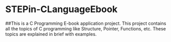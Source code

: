 # STEPin-CLanguageEbook
##This is a C Programming E-book application project. This project contains all the topics of C programming like Structure, Pointer, Functions, etc. These topics are explained in brief with examples.  
